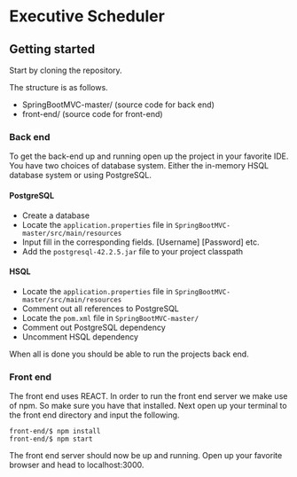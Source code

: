 # Executive Scheduler

## Getting started
Start by cloning the repository.

The structure is as follows.

* SpringBootMVC-master/ (source code for back end)
* front-end/ (source code for front-end)

### Back end
To get the back-end up and running open up the project in your favorite IDE.  You have two choices of database system.  Either the in-memory HSQL database system or using PostgreSQL.

#### PostgreSQL

* Create a database
* Locate the `application.properties` file in `SpringBootMVC-master/src/main/resources`
* Input fill in the corresponding fields.  [Username] [Password] etc.
* Add the `postgresql-42.2.5.jar` file to your project classpath

#### HSQL

* Locate the `application.properties` file in `SpringBootMVC-master/src/main/resources`
* Comment out all references to PostgreSQL
* Locate the `pom.xml` file in `SpringBootMVC-master/`
* Comment out PostgreSQL dependency
* Uncomment HSQL dependency

When all is done you should be able to run the projects back end.

### Front end
The front end uses REACT.  In order to run the front end server we make use of npm.  So make sure you have that installed.  Next open up your terminal to the front end directory and input the following.

```
front-end/$ npm install
front-end/$ npm start
```

The front end server should now be up and running.  Open up your favorite browser and head to localhost:3000.
